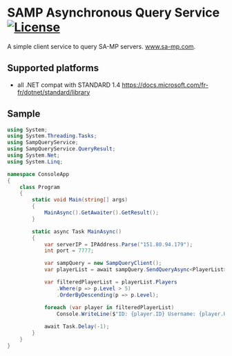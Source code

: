 [license]: https://tldrlegal.com/l/mit

# SAMP Asynchronous Query Service [![License](http://img.shields.io/badge/license-MIT-lightgrey.svg?style=flat)][License]

A simple client service to query SA-MP servers. www.sa-mp.com.

## Supported platforms
 * all .NET compat with STANDARD 1.4  https://docs.microsoft.com/fr-fr/dotnet/standard/library
 
## Sample
```csharp
using System;
using System.Threading.Tasks;
using SampQueryService;
using SampQueryService.QueryResult;
using System.Net;
using System.Linq;

namespace ConsoleApp
{
    class Program
    {
        static void Main(string[] args)
        {
            MainAsync().GetAwaiter().GetResult();
        }

        static async Task MainAsync()
        {
            var serverIP = IPAddress.Parse("151.80.94.179");
            int port = 7777;

            var sampQuery = new SampQueryClient();
            var playerList = await sampQuery.SendQueryAsync<PlayerList>(serverIP, port);

            var filteredPlayerList = playerList.Players
                .Where(p => p.Level > 5)
                .OrderByDescending(p => p.Level);

            foreach (var player in filteredPlayerList)
                Console.WriteLine($"ID: {player.ID} Username: {player.UserName} Ping: {player.ping}");
            
            await Task.Delay(-1);
        }
    }
}
```
